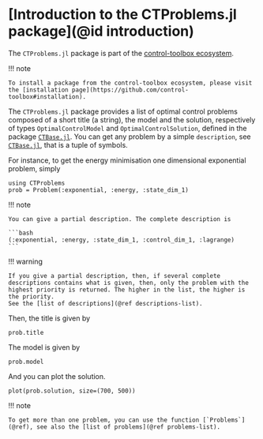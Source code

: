 # [Introduction to the CTProblems.jl package](@id introduction)

The `CTProblems.jl` package is part of the [control-toolbox ecosystem](https://github.com/control-toolbox).

!!! note

    To install a package from the control-toolbox ecosystem, please visit the [installation page](https://github.com/control-toolbox#installation).

The `CTProblems.jl` package provides a list of optimal control problems composed of a short title (a string), the model and the solution, respectively of types `OptimalControlModel` and `OptimalControlSolution`, defined in the package [`CTBase.jl`](https://github.com/control-toolbox/CTBase.jl). You can get any problem by a simple `description`, see [`CTBase.jl`](https://github.com/control-toolbox/CTBase.jl), that is a tuple of symbols.

For instance, to get the energy minimisation one dimensional exponential problem, simply

```@example main
using CTProblems
prob = Problem(:exponential, :energy, :state_dim_1)
```

!!! note

    You can give a partial description. The complete description is

    ```bash
    (:exponential, :energy, :state_dim_1, :control_dim_1, :lagrange)
    ```

!!! warning

    If you give a partial description, then, if several complete descriptions contains what is given, then, only the problem with the highest priority is returned. The higher in the list, the higher is the priority.
    See the [list of descriptions](@ref descriptions-list).

Then, the title is given by

```@example main
prob.title
```

The model is given by

```@example main
prob.model
```

And you can plot the solution.

```@example main
plot(prob.solution, size=(700, 500))
```

!!! note

    To get more than one problem, you can use the function [`Problems`](@ref), see also the [list of problems](@ref problems-list).
    